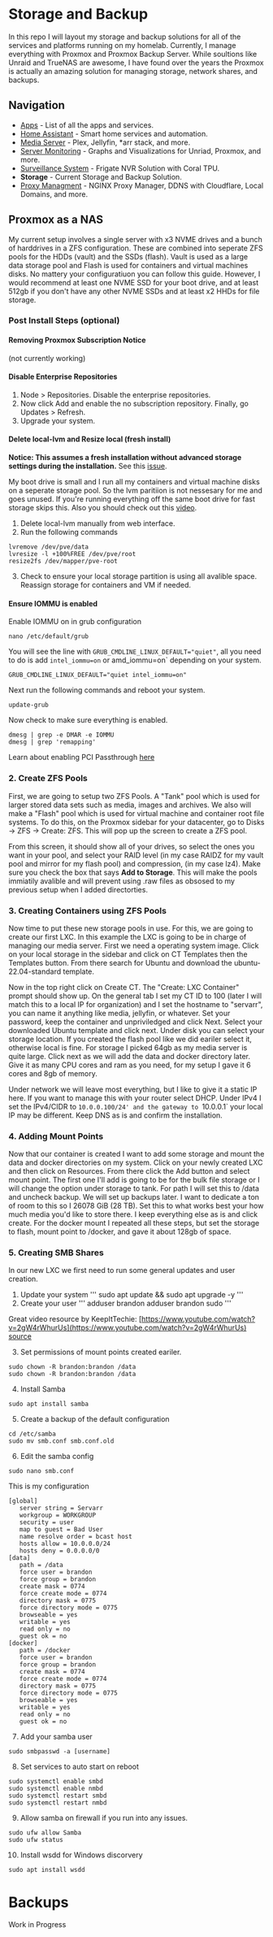 # Storage and Backup
In this repo I will layout my storage and backup solutions for all of the services and platforms running on my homelab. Currently, I manage everything with Proxmox and Proxmox Backup Server. While soultions like Unraid and TrueNAS are awesome, I have found over the years the Proxmox is actually an amazing solution for managing storage, network shares, and backups.

## Navigation
* [Apps](https://github.com/TechHutTV/homelab/tree/main/apps) - List of all the apps and services.
* [Home Assistant](https://github.com/TechHutTV/homelab/tree/main/homeassistant) - Smart home services and automation.
* [Media Server](https://github.com/TechHutTV/homelab/tree/main/media) - Plex, Jellyfin, *arr stack, and more.
* [Server Monitoring](https://github.com/TechHutTV/homelab/tree/main/monitoring) - Graphs and Visualizations for Unriad, Proxmox, and more.
* [Surveillance System](https://github.com/TechHutTV/homelab/tree/main/surveillance) - Frigate NVR Solution with Coral TPU.
* **Storage** - Current Storage and Backup Solution.
* [Proxy Managment](https://github.com/TechHutTV/homelab/tree/main/proxy) - NGINX Proxy Manager, DDNS with Cloudflare, Local Domains, and more.

## Proxmox as a NAS
My current setup involves a single server with x3 NVME drives and a bunch of harddrives in a ZFS configuration. These are combined into seperate ZFS pools for the HDDs (vault) and the SSDs (flash). Vault is used as a large data storage pool and Flash is used for containers and virtual machines disks. No mattery your configuratiuon you can follow this guide. However, I would recommend at least one NVME SSD for your boot drive, and at least 512gb if you don't have any other NVME SSDs and at least x2 HHDs for file storage.

### Post Install Steps (optional)

#### Removing Proxmox Subscription Notice
(not currently working)

#### Disable Enterprise Repositories
1. Node > Repositories. Disable the enterprise repositories.
2. Now click Add and enable the no subscription repository. Finally, go Updates > Refresh.
3. Upgrade your system.

#### Delete local-lvm and Resize local (fresh install)
**Notice: This assumes a fresh installation without advanced storage settings during the installation.** See this [issue](https://github.com/TechHutTV/homelab/issues/19).

My boot drive is small and I run all my containers and virtual machine disks on a seperate storage pool. So the lvm paritiion is not nessesary for me and goes unused. If you're running everything off the same boot drive for fast storage skips this. Also you should check out this [video](https://www.youtube.com/watch?v=czQuRgoBrmM).
1. Delete local-lvm manually from web interface.
2. Run the following commands
```
lvremove /dev/pve/data
lvresize -l +100%FREE /dev/pve/root
resize2fs /dev/mapper/pve-root
```
3. Check to ensure your local storage partition is using all avalible space. Reassign storage for containers and VM if needed.

#### Ensure IOMMU is enabled
Enable IOMMU on in grub configuration
```
nano /etc/default/grub
```
You will see the line with `GRUB_CMDLINE_LINUX_DEFAULT="quiet"`, all you need to do is add `intel_iommu=on` or amd_iommu=on` depending on your system.
```
GRUB_CMDLINE_LINUX_DEFAULT="quiet intel_iommu=on"
```
Next run the following commands and reboot your system.
```
update-grub
```
Now check to make sure everything is enabled.
```
dmesg | grep -e DMAR -e IOMMU
dmesg | grep 'remapping'
```
Learn about enabling PCI Passthrough [here](https://pve.proxmox.com/wiki/PCI_Passthrough)

### 2. Create ZFS Pools

First, we are going to setup two ZFS Pools. A "Tank" pool which is used for larger stored data sets such as media, images and archives. We also will make a "Flash" pool which is used for virtual machine and container root file systems. To do this, on the Proxmox sidebar for your datacenter, go to Disks -> ZFS -> Create: ZFS. This will pop up the screen to create a ZFS pool.

From this screen, it should show all of your drives, so select the ones you want in your pool, and select your RAID level (in my case RAIDZ for my vault pool and mirror for my flash pool) and compression, (in my case lz4). Make sure you check the box that says **Add to Storage**. This will make the pools immiatily avalible and will prevent using .raw files as obsosed to my previous setup when I added directorties. 

### 3. Creating Containers using ZFS Pools

Now time to put these new storage pools in use. For this, we are going to create our first LXC. In this example the LXC is going to be in charge of managing our media server. First we need a operating system image. Click on your local storage in the sidebar and click on CT Templates then the Templates button. From there search for Ubuntu and download the ubuntu-22.04-standard template.

Now in the top right click on Create CT. The "Create: LXC Container" prompt should show up. On the general tab I set my CT ID to 100 (later I will match this to a local IP for organization) and I set the hostname to "servarr", you can name it anything like media, jellyfin, or whatever. Set your password, keep the container and unpriviledged and click Next. Select your downloaded Ubuntu template and click next. Under disk you can select your storage location. If you created the flash pool like we did eariler select it, otherwise local is fine. For storage I picked 64gb as my media server is quite large. Click next as we will add the data and docker directory later. Give it as many CPU cores and ram as you need, for my setup I gave it 6 cores and 8gb of memory.

Under network we will leave most everything, but I like to give it a static IP here. If you want to manage this with your router select DHCP. Under IPv4 I set the IPv4/CIDR to `10.0.0.100/24' and the gateway to `10.0.0.1` your local IP may be different. Keep DNS as is and confirm the installation. 

### 4. Adding Mount Points

Now that our container is created I want to add some storage and mount the data and docker directories on my system. Click on your newly created LXC and then click on Resources. From there click the Add button and select mount point. The first one I'll add is going to be for the bulk file storage or I will change the option under storage to tank. For path I will set this to /data and uncheck backup. We will set up backups later. I want to dedicate a ton of room to this so I 26078 GiB (28 TB). Set this to what works best your how much media you'd like to store there. I keep everything else as is and click create. For the docker mount I repeated all these steps, but set the storage to flash, mount point to /docker, and gave it about 128gb of space.

### 5. Creating SMB Shares

In our new LXC we first need to run some general updates and user creation.

1. Update your system
'''
sudo apt update && sudo apt upgrade -y
'''
2. Create your user
'''
adduser brandon
adduser brandon sudo
'''

Great video resource by KeepItTechie: [https://www.youtube.com/watch?v=2gW4rWhurUs](https://www.youtube.com/watch?v=2gW4rWhurUs)
[source](https://gist.github.com/pjobson/3811b73740a3a09597511c18be845a6c)

3. Set permissions of mount points created eariler.
```
sudo chown -R brandon:brandon /data
sudo chown -R brandon:brandon /data
```
4. Install Samba
```
sudo apt install samba
```
5. Create a backup of the default configuration
```
cd /etc/samba
sudo mv smb.conf smb.conf.old
```
6. Edit the samba config
```
sudo nano smb.conf
```
This is my configuration
```
[global]
   server string = Servarr
   workgroup = WORKGROUP
   security = user
   map to guest = Bad User
   name resolve order = bcast host
   hosts allow = 10.0.0.0/24
   hosts deny = 0.0.0.0/0
[data]
   path = /data
   force user = brandon
   force group = brandon
   create mask = 0774
   force create mode = 0774
   directory mask = 0775
   force directory mode = 0775
   browseable = yes
   writable = yes
   read only = no
   guest ok = no
[docker]
   path = /docker
   force user = brandon
   force group = brandon
   create mask = 0774
   force create mode = 0774
   directory mask = 0775
   force directory mode = 0775
   browseable = yes
   writable = yes
   read only = no
   guest ok = no
```
7. Add your samba user
```
sudo smbpasswd -a [username]
```
8. Set services to auto start on reboot
```
sudo systemctl enable smbd
sudo systemctl enable nmbd
sudo systemctl restart smbd
sudo systemctl restart nmbd
```
9. Allow samba on firewall if you run into any issues.
```
sudo ufw allow Samba
sudo ufw status
```
10. Install wsdd for Windows discorvery
```
sudo apt install wsdd
```
# Backups
Work in Progress
